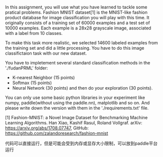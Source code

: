 In this assignment, you will use what you have learned to tackle some pratical problems. Fashion MNIST dataset[1] is the MNIST-like fashion product database for image classification you will play with this time. It originally consists of a training set of 60000 examples and a test set of 10000 examples. Each example is a 28x28 grayscale image, associated with a label from 10 classes.

To make this task more realistic, we selected 14600 labeled examples from the training set and did a little processing. You have to do this image classifictaion task with our new dataset. 

You have to impletement several standard classification methods in the './fudanPRML' folder:
- K-nearest Neighbor (15 points)
- Softmax (15 points)
- Neural Network (30 points)
and then do your exploration (30 points).

You can only use some basic python libraries in your experiment like numpy, paddle(without using the paddle.nn), matplotlib and so on. And please write down the version with them in the './requirements.txt' file.

[1] Fashion-MNIST: a Novel Image Dataset for Benchmarking Machine Learning Algorithms. Han Xiao, Kashif Rasul, Roland Vollgraf. arXiv: https://arxiv.org/abs/1708.07747, GitHub: https://github.com/zalandoresearch/fashion-mnist


代码可以直接运行，但是可能会受到内存或显存大小限制，可以放到paddle平台运行